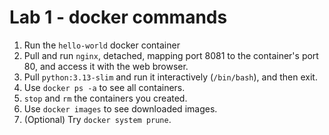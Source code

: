 # Lab 1 - docker commands

1. Run the `hello-world` docker container
2. Pull and run `nginx`, detached, mapping port 8081 to the container's port 80, and access it with the web browser.
3. Pull `python:3.13-slim` and run it interactively (`/bin/bash`), and then exit.
4. Use `docker ps -a` to see all containers.
5. `stop` and `rm` the containers you created.
6. Use `docker images` to see downloaded images.
7. (Optional) Try `docker system prune`.